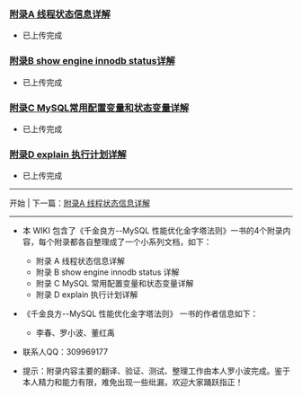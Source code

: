 ### [附录A 线程状态信息详解](https://github.com/xiaoboluo768/qianjinliangfang-The-appendix/wiki/%E9%99%84%E5%BD%95A-%E7%BA%BF%E7%A8%8B%E7%8A%B6%E6%80%81%E4%BF%A1%E6%81%AF%E8%AF%A6%E8%A7%A3)
 * 已上传完成

### [附录B show engine innodb status详解](https://github.com/xiaoboluo768/qianjinliangfang-The-appendix/wiki/%E9%99%84%E5%BD%95B-show-engine-innodb-status%E8%AF%A6%E8%A7%A3)
 * 已上传完成

### [附录C MySQL常用配置变量和状态变量详解](https://github.com/xiaoboluo768/qianjinliangfang-The-appendix/wiki/%E9%99%84%E5%BD%95C-MySQL%E5%B8%B8%E7%94%A8%E9%85%8D%E7%BD%AE%E5%8F%98%E9%87%8F%E5%92%8C%E7%8A%B6%E6%80%81%E5%8F%98%E9%87%8F%E8%AF%A6%E8%A7%A3)
  * 已上传完成

### [附录D explain 执行计划详解](https://github.com/xiaoboluo768/qianjinliangfang-The-appendix/wiki/%E9%99%84%E5%BD%95D-explain-%E6%89%A7%E8%A1%8C%E8%AE%A1%E5%88%92%E8%AF%A6%E8%A7%A3)
 * 已上传完成

------

开始 | 下一篇：[附录A 线程状态信息详解](https://github.com/xiaoboluo768/qianjinliangfang-The-appendix/wiki/%E9%99%84%E5%BD%95A-%E7%BA%BF%E7%A8%8B%E7%8A%B6%E6%80%81%E4%BF%A1%E6%81%AF%E8%AF%A6%E8%A7%A3)

------

* 本 WIKI 包含了《千金良方--MySQL 性能优化金字塔法则》一书的4个附录内容，每个附录都各自整理成了一个小系列文档，如下：
  * 附录 A 线程状态信息详解
  * 附录 B show engine innodb status 详解
  * 附录 C MySQL 常用配置变量和状态变量详解
  * 附录 D explain 执行计划详解

* 《千金良方--MySQL 性能优化金字塔法则》 一书的作者信息如下：
  * 李春、罗小波、董红禹
* 联系人QQ：309969177
* 提示：附录内容主要的翻译、验证、测试、整理工作由本人罗小波完成。鉴于本人精力和能力有限，难免出现一些纰漏，欢迎大家踊跃指正！
